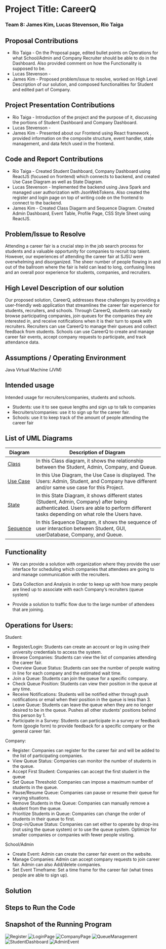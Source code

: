 # Project Title: CareerQ

### Team 8: James Kim, Lucas Stevenson, Rio Taiga ###

## Proposal Contributions ##
 * Rio Taiga - On the Proposal page, edited bullet points on Operations for what School/Admin and Company Recruiter should be able to do in the Dashboard. Also provided comment on how the Functionality is supposed to be.
 * Lucas Stevenson - 
 * James Kim - Proposed problem/issue to resolve, worked on High Level Description of our solution, and composed functionalities for Student and edited part of Company.

## Project Presentation Contributions ##
 * Rio Taiga - Introduction of the project and the purpose of it, discussing the portions of Student Dashboard and Company Dashboard.
 * Lucas Stevenson - 
 * James Kim - Presented about our Frontend using React framework , provided information on the composite structure, event handler, state management, and data fetch used in the frontend.  

## Code and Report Contributions ##
 * Rio Taiga - Created Student Dashboard, Company Dashboard using ReactJS (focused on frontend) which connects to backend, and created Use Case Diagram as well as State Diagram. 
 * Lucas Stevenson - Implemented the backend using Java Spark and managed user authorization with JsonWebTokens. Also created the register and login page on top of writing code on the frontend to connect to the backend.
 * James Kim - Created Class Diagarm and Sequence Diagram. Created Admin Dashboard, Event Table, Profile Page, CSS Style Sheet using ReactJS. 

## Problem/Issue to Resolve ##

Attending a career fair is a crucial step in the job search process for students and a valuable opportunity for companies to recruit top talent. However, our experiences of attending the career fair at SJSU were overwhelming and disorganized. The sheer number of people flowing in and out of the ballroom where the fair is held can lead to long, confusing lines and an overall poor experience for students, companies, and recruiters.

## High Level Description of our solution ##

Our proposed solution, CareerQ, addresses these challenges by providing a user-friendly web application that streamlines the career fair experience for students, recruiters, and schools. Through CareerQ, students can easily browse participating companies, join queues for the companies they are interested in, and receive notifications when it is their turn to speak with recruiters. Recruiters can use CareerQ to manage their queues and collect feedback from students. Schools can use CareerQ to create and manage career fair events, accept company requests to participate, and track attendance data.

## Assumptions / Operating Environment ##

Java Virtual Machine (JVM)

## Intended usage ##

Intended usage for recruiters/companies, students and schools.
- Students: use it to see queue lengths and sign up to talk to companies
- Recruiters/companies: use it to sign up for the career fair.
- Schools: use it to keep track of the amount of people attending the career fair

## List of UML Diagrams ##

| Diagram | Description of Diagram |
| ------------------------------------------------------------------------- | --------------------------------------------------------------------------- |
| [Class](https://github.com/LucasStevenson/CS151-CareerQ/blob/main/diagrams/CareerQClassDiagram.pdf)               | In this Class diagram, it shows the relationship between the Student, Admin, Company, and Queue.                                                                          |
| [Use Case](https://github.com/LucasStevenson/CS151-CareerQ/blob/main/diagrams/useCaseDiagram.drawio.pdf)         | In this Use Diagram, the Use Case is displayed. The Users: Admin, Student, and Company have different and/or same use case for this Project.                                                                            |
| [State](https://github.com/LucasStevenson/CS151-CareerQ/blob/main/diagrams/stateDiagram.drawio.pdf)              | In this State Diagram, it shows different states (Student, Admin, Company) after being authenticated. Users are able to perform different tasks depending on what role the Users have.                                                                            |
| [Sequence](https://github.com/LucasStevenson/CS151-CareerQ/blob/main/diagrams/CareerQSequenceDiagram.pdf)        | In this Sequence Diagram, it shows the sequence of user interaction between Student, GUI, userDatabase, Company, and Queue.                        |

## Functionality ##

* We can provide a solution with organization where they provide the user interface for scheduling which companies that attendees are going to and manage communication with the recruiters. 

* Data Collection and Analysis in order to keep up with how many people are lined up to associate with each Company’s recruiters (queue system)

* Provide a solution to traffic flow due to the large number of attendees that are joining. 

## Operations for Users: ##

Student:
- Register/Login: Students can create an account or log in using their university credentials to access the system.
- Browse Companies: Students can view the list of companies attending the career fair.
- Overview Queue Status: Students can see the number of people waiting in line for each company and the estimated wait time.
- Join a Queue: Students can join the queue for a specific company.
- Check Queue Position: Students can view their position in the queue at any time.
- Receive Notifications: Students will be notified either through push notifications or email when their position in the queue is less than 3.
- Leave Queue: Students can leave the queue when they are no longer desired to be in the queue. Pushes all other students’ positions behind this person by 1.
- Participate in a Survey: Students can participate in a survey or feedback form (google form) to provide feedback for a specific company or the general career fair.

Company:
- Register: Companies can register for the career fair and will be added to the list of participating companies. 
- View Queue Status: Companies can monitor the number of students in the queue.
- Accept First Student: Companies can accept the first student in the queue
- Set Queue Threshold: Companies can impose a maximum number of students in the queue. 
- Pause/Resume Queue: Companies can pause or resume their queue for varying situations. 
- Remove Students in the Queue: Companies can manually remove a student from the queue.
- Prioritize Students in Queue: Companies can change the order of students in their queue to first.
- Drop-in/Queue Status: Companies can set either to operate by drop-ins (not using the queue system) or to use the queue system. Optimize for smaller companies or companies with fewer people visiting.    

School/Admin
- Create Event: Admin can create the career fair event on the website.
- Manage Companies: Admin can accept company requests to join career fair. Admin can also Add/delete companies.
- Set Event Timeframe: Set a time frame for the career fair (what times people are able to sign up).

## Solution ##

## Steps to Run the Code ##

## Snapshot of the Running Program ##
![Register](https://user-images.githubusercontent.com/53506239/236359889-c958512b-6bad-48ae-833c-783918d4026a.jpeg)
![LoginPage](https://user-images.githubusercontent.com/53506239/236359880-b8497989-7ee5-4fd0-bae3-9f8bb4e310cc.jpeg)
![CompanyPage](https://user-images.githubusercontent.com/53506239/236359910-69c95137-c511-44ee-a246-98ec9c15f4c8.jpeg)
![QueueManagement](https://user-images.githubusercontent.com/53506239/236359960-18359e94-d209-442b-8e9e-7e850933422a.jpeg)
![StudentDashboard](https://user-images.githubusercontent.com/53506239/236359931-9b37e5d8-aaa9-4635-b7d8-534af5ff9c3c.jpeg)
![AdminEvent](https://user-images.githubusercontent.com/53506239/236359865-d21023cb-8607-453e-9358-aff19a2e2905.jpeg)
